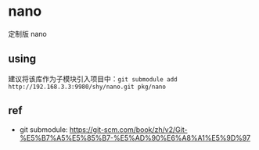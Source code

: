 # nano
定制版 nano

## using
建议将该库作为子模块引入项目中：`git submodule add http://192.168.3.3:9980/shy/nano.git pkg/nano`

## ref
* git submodule: https://git-scm.com/book/zh/v2/Git-%E5%B7%A5%E5%85%B7-%E5%AD%90%E6%A8%A1%E5%9D%97
